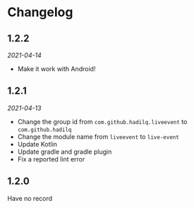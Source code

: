 Changelog
=========

1.2.2
----

_2021-04-14_

 - Make it work with Android!


1.2.1
----

_2021-04-13_

 - Change the group id from `com.github.hadilq.liveevent` to `com.github.hadilq`
 - Change the module name from `liveevent` to `live-event`
 - Update Kotlin
 - Update gradle and gradle plugin
 - Fix a reported lint error


1.2.0
----

Have no record
